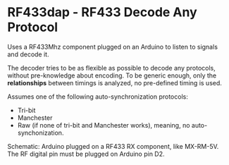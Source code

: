 RF433dap - RF433 Decode Any Protocol
====================================

Uses a RF433Mhz component plugged on an Arduino to listen to signals and decode
it.

The decoder tries to be as flexible as possible to decode any protocols,
without pre-knowledge about encoding. To be generic enough, only the
**relationships** between timings is analyzed, no pre-defined timing is used.

Assumes one of the following auto-synchronization protocols:
- Tri-bit
- Manchester
- Raw (if none of tri-bit and Manchester works), meaning, no
  auto-synchonization.

Schematic: Arduino plugged on a RF433 RX component, like MX-RM-5V.
The RF digital pin must be plugged on Arduino pin D2.

